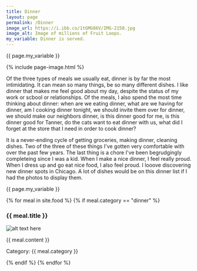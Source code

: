 ```yaml
---
title: Dinner
layout: page
permalink: /Dinner
image_url: https://i.ibb.co/1tGMG86V/IMG-2158.jpg
image_alt: Image of millions of Fruit Loops.
my_variable: Dinner is served.
---
```

{{ page.my_variable }}

{% include page-image.html %}

Of the three types of meals we usually eat, dinner is by far the most intimidating. It can mean so many things, be so many different dishes. I like dinner that makes me feel good about my day, despite the status of my work or scbool or relationships. Of the meals, I also spend the most time thinking about dinner: when are we eating dinner, what are we having for dinner, am I cooking dinner tonight, we should invite them over for dinner, we should make our neighbors dinner, is this dinner good for me, is this dinner good for Tanner, do the cats want to eat dinner with us, what did I forget at the store that I need in order to cook dinner?

It is a never-ending cycle of getting groceries, making dinner, cleaning dishes. Two of the three of these things I've gotten very comfortable with over the past few years. The last thing is a chore I've been begrudgingly completeing since I was a kid. When I make a nice dinner, I feel really proud. When I dress up and go eat nice food, I also feel proud. I looove discovering new dinner spots in Chicago. A lot of dishes would be on this dinner list if I had the photos to display them.  

{{ page.my_variable }}

{% for meal in site.food %}
{% if meal.category == "dinner" %}
<h3>{{ meal.title }}</h3>
<p><img src="{{ meal.image }}" alt="alt text here" /></p>
<p>{{ meal.content }}</p>
<p>Category: {{ meal.category }}</p>
{% endif %}
{% endfor %}